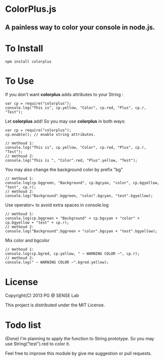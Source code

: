 ColorPlus.js
============

A painless way to color your console in node.js.
-----------------------------------------------



To Install
==========

`npm install colorplus`


To Use
======

If you don't want **colorplus** adds attributes to your String :

	var cp = require("colorplus");
	console.log("This is", cp.yellow, "Color", cp.red, "Plus", cp.r, "Test");

Let **colorplus** add! So you may use **colorplus** in both ways:

	var cp = require("colorplus");
	cp.enable(); // enable string attributes.

	// methoud 1:
	console.log("This is", cp.yellow, "Color", cp.red, "Plus", cp.r, "Test");
    // methoud 2:
	console.log("This is ", "Color".red, "Plus".yellow, "Test");

You may also change the background color by prefix "bg"

	// methoud 1:
	console.log(cp.bggreen, "Background", cp.bgcyan, "color", cp.bgyellow, "test", cp.r);
	// methoud 2:
	console.log("Background".bggreen, "color".bgcyan, "test".bgyellow);

Use operator+ to avoid extra spaces in console.log

	// methoud 1:
	console.log(cp.bggreen + "Background" + cp.bgcyan + "color" + cp.bgyellow + "test" + cp.r);
	// methoud 2:
	console.log("Background".bggreen + "color".bgcyan + "test".bgyellow);

Mix color and bgcolor

	// methoud 1:
	console.log(cp.bgred, cp.yellow, " ~ WARNING COLOR ~", cp.r);
	// methoud 2:
	console.log(" ~ WARNING COLOR ~".bgred.yellow);





License
=======

Copyright(C) 2013 PG @ SENSE Lab

This project is distributed under the MIT License.


Todo list
=========

(Done) I'm planning to apply the function to String.prototype.
So you may use String("test").red to color it.

Feel free to improve this module by give me suggestion or pull requests. 


